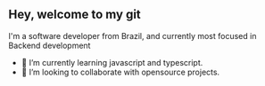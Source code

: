 ## Hey, welcome to my git

I'm a software developer from Brazil, and currently most focused in Backend development

- 🌱 I’m currently learning javascript and typescript.
- 👀 I’m looking to collaborate with opensource projects.
